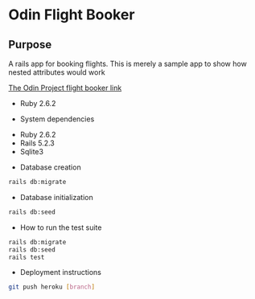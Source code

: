 # Odin Flight Booker

## Purpose

A rails app for booking flights.
This is merely a sample app to show how nested attributes would work

[The Odin Project flight
booker link](https://www.theodinproject.com/courses/ruby-on-rails/lessons/building-advanced-forms?ref=lnav#assignment)

* Ruby 2.6.2

* System dependencies

- Ruby 2.6.2
- Rails 5.2.3
- Sqlite3

* Database creation

```bash
rails db:migrate
```

* Database initialization

```bash
rails db:seed
```

* How to run the test suite
```bash
rails db:migrate
rails db:seed
rails test
```

* Deployment instructions

```bash
git push heroku [branch]
```
